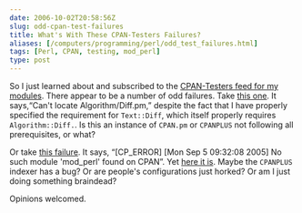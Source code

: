 ```yaml
--- 
date: 2006-10-02T20:58:56Z
slug: odd-cpan-test-failures
title: What's With These CPAN-Testers Failures?
aliases: [/computers/programming/perl/odd_test_failures.html]
tags: [Perl, CPAN, testing, mod_perl]
type: post
---
```


So I just learned about and subscribed to the [CPAN-Testers feed for my modules].
There appear to be a number of odd failures. Take [this one]. It says,“Can't
locate Algorithm/Diff.pm,” despite the fact that I have properly specified the
requirement for `Text::Diff`, which itself properly requires `Algorithm::Diff.`.
Is this an instance of `CPAN.pm` or `CPANPLUS` not following all prerequisites,
or what?

Or take [this failure]. It says, “\[CP\_ERROR\] \[Mon Sep 5 09:32:08 2005\] No
such module 'mod\_perl' found on CPAN”. Yet [here it is]. Maybe the `CPANPLUS`
indexer has a bug? Or are people's configurations just horked? Or am I just
doing something braindead?

Opinions welcomed.

  [CPAN-Testers feed for my modules]: http://testers.cpan.org/author/DWHEELER.rss
    "My CPAN-Testers Feed"
  [this one]: http://nntp.x.perl.org/group/perl.cpan.testers/249132
    "FAIL Text-Diff-HTML-0.04 5.8.5 on freebsd 5.4-stable (i386-freebsd)"
  [this failure]: http://www.nntp.perl.org/group/perl.cpan.testers/240189
    "FAIL Apache-Dir-0.04 5.8.5 on solaris 2.9 (sun4-solaris-thread-multi)"
  [here it is]: http://search.cpan.org/~gozer/mod_perl-1.29/mod_perl.pod
    "mod_perl on CPAN"

